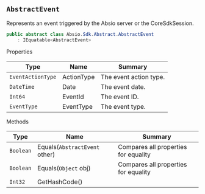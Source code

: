## `AbstractEvent`

Represents an event triggered by the Absio server or the CoreSdkSession.
```csharp
public abstract class Absio.Sdk.Abstract.AbstractEvent
    : IEquatable<AbstractEvent>

```

Properties

| Type | Name | Summary | 
| --- | --- | --- | 
| `EventActionType` | ActionType | The event action type. | 
| `DateTime` | Date | The event date. | 
| `Int64` | EventId | The event ID. | 
| `EventType` | EventType | The event type. | 


Methods

| Type | Name | Summary | 
| --- | --- | --- | 
| `Boolean` | Equals(`AbstractEvent` other) | Compares all properties for equality | 
| `Boolean` | Equals(`Object` obj) | Compares all properties for equality | 
| `Int32` | GetHashCode() |  | 


